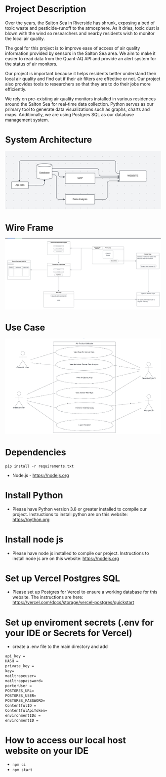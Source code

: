 # Project Description
  Over the years, the Salton Sea in Riverside has shrunk, exposing a bed of toxic waste and pesticide-runoff to the atmosphere. As it dries, toxic dust is blown with the wind so researchers and nearby residents wish to monitor the local air quality. 

  The goal for this project is to improve ease of access of air quality information provided by sensors in the Salton Sea area. We aim to make it easier to read data from the Quant-AQ API and provide an alert system for the status of air monitors.

  Our project is important because it helps residents better understand their local air quality and find out if their air filters are effective or not. Our project also provides tools to researchers so that they are to do their jobs more efficiently.
 
  We rely on pre-existing air quality monitors installed in various residences around the Salton Sea for real-time data collection. Python serves as our primary tool to generate data visualizations such as graphs, charts and maps. Additionally, we are using Postgres SQL as our database management system.
# System Architecture
!["system architecture"](./readme_img/systemarchitecture.png)
# Wire Frame
!["wire frame"](./readme_img/wireframe.png)
# Use Case
!["use case"](./readme_img/usecase.png)

# Dependencies
  ```
  pip install -r requirements.txt
  ```
* Node.js - https://nodejs.org
  
# Install Python
* Please have Python version 3.8 or greater installed to compile our project. Instructions to install python are on this website: https://python.org

# Install node js
* Please have node js installed to compile our project. Instructions to install node js are on this website: https://nodejs.org

# Set up Vercel Postgres SQL
* Please set up Postgres for Vercel to ensure a working database for this website. The instructions are here: https://vercel.com/docs/storage/vercel-postgres/quickstart 


# Set up enviroment secrets (.env for your IDE or Secrets for Vercel)
* create a .env file to the main directory and add
```
api_key = 
HASH = 
private_key = 
key=
mailtrapeuser=
mailtrappassword=  
porterUser = 
POSTGRES_URL=
POSTGRES_USER=       
POSTGRES_PASSWORD=
ContentfulID = 
ContentfulApiToken=
environmentIDs = 
environmentID =
  ```
  
# How to access our local host website on your IDE
* ```npm ci```
* ```npm start```

